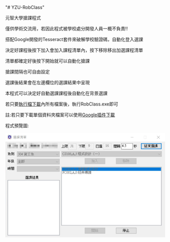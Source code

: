 "# YZU-RobClass" 

元智大學搶課程式

僅供學術交流用，若因此程式被學校處分開發人員一概不負責!!


搭配Google開發的Tesseract套件來破解學校驗證碼，自動化登入選課

決定好課程後按下加入會加入課程清單內，按下移除移出加選課程清單

清單都確定好後按下開始就可以自動化搶課

搶課間隔也可自由設定

選課後結果會在左邊欄位的選課結果中呈現

本程式可以決定好自動選課課程後自動化在背景選課

若只要[執行檔下載](https://github.com/jimmy801/YZU-RobClass/tree/master/bin/Debug/YZURobClass_Portable)內所有檔案後，執行RobClass.exe即可

註:若只要下載單個資料夾檔案可以使用[Google插件下載](https://chrome.google.com/webstore/detail/gitzip-for-github/ffabmkklhbepgcgfonabamgnfafbdlkn)

程式預覽圖:

![image](https://github.com/jimmy801/YZU-RobClass/blob/master/ScreenShot/00.png)
